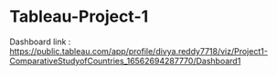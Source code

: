 # Tableau-Project-1

Dashboard link :
 https://public.tableau.com/app/profile/divya.reddy7718/viz/Project1-ComparativeStudyofCountries_16562694287770/Dashboard1
